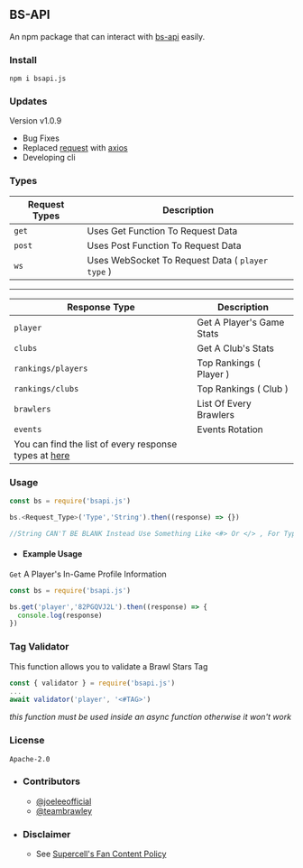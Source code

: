 ## BS-API 

An npm package that can interact with [bs-api](https://cr.is-a.dev) easily.


### Install 
`npm i bsapi.js`

### Updates
 Version v1.0.9
> 
- Bug Fixes 
- Replaced [request](https://npmjs.com/request) with [axios](https://npmjs.com/axios)
- Developing cli

### Types 

| Request Types | Description |
| --------------|----------------|
| `get` | Uses Get Function To Request Data |
| `post` | Uses Post Function To Request Data |
| `ws` | Uses WebSocket To Request Data ( `player type` ) |

______________________________________

| Response Type | Description |
| ----------- | --------------- |
| `player` | Get A Player's Game Stats |
| `clubs` | Get A Club's Stats |
| `rankings/players` | Top Rankings ( Player ) |
| `rankings/clubs` | Top Rankings ( Club ) |
| `brawlers` | List Of Every Brawlers |
| `events` | Events Rotation |
|  You can find the list of every response types at [here](https://github.com/brawlie/BrawlStars-Stats) |




### Usage 

```js
const bs = require('bsapi.js')

bs.<Request_Type>('Type','String').then((response) => {})

//String CAN'T BE BLANK Instead Use Something Like <#> Or </> , For Types Like <events> 
```

- #### Example Usage
`Get` A Player's In-Game Profile Information
```js
const bs = require('bsapi.js')

bs.get('player','82PGQVJ2L').then((response) => {
  console.log(response)
})
```

### Tag Validator 
This function allows you to validate a Brawl Stars Tag
```js
const { validator } = require('bsapi.js')
...
await validator('player', '<#TAG>')
```
*this function must be used inside an async function otherwise it won't work*

### License 
```Apache-2.0```

- ### Contributors

  - [@joeleeofficial](https://github.com/joeleeofficial)
  - [@teambrawley](https://github.com/brawlie)

- ### Disclaimer
  - See [Supercell's Fan Content Policy](https://supercell.com/en/fan-content-policy/)
